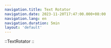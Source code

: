 ```yaml
---
navigation.title: Text Rotator
navigation.date: 2023-11-20T17:47:00.000+08:00
navigation.lang: en
navigation.duration: 5min
layout: 'default'
---
```


::TextRotator
::
